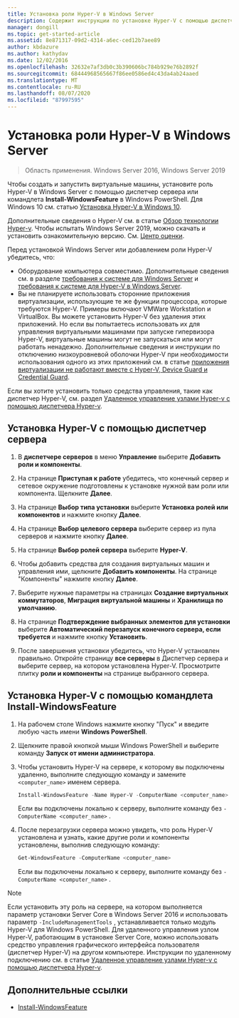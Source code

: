 ```yaml
---
title: Установка роли Hyper-V в Windows Server
description: Содержит инструкции по установке Hyper-V с помощью диспетчер сервера или Windows PowerShell.
manager: dongill
ms.topic: get-started-article
ms.assetid: 8e871317-09d2-4314-a6ec-ced12b7aee89
author: kbdazure
ms.author: kathydav
ms.date: 12/02/2016
ms.openlocfilehash: 32632e7af3db0c3b390606bc784b929e76b2892f
ms.sourcegitcommit: 68444968565667f86ee0586ed4c43da4ab24aaed
ms.translationtype: MT
ms.contentlocale: ru-RU
ms.lasthandoff: 08/07/2020
ms.locfileid: "87997595"
---
```

# <a name="install-the-hyper-v-role-on-windows-server"></a>Установка роли Hyper-V в Windows Server

>Область применения. Windows Server 2016, Windows Server 2019

Чтобы создать и запустить виртуальные машины, установите роль Hyper-V в Windows Server с помощью диспетчер сервера или командлета **Install-WindowsFeature** в Windows PowerShell.
Для Windows 10 см. статью [Установка Hyper-V в Windows 10](/virtualization/hyper-v-on-windows/quick-start/enable-hyper-v).

Дополнительные сведения о Hyper-V см. в статье [Обзор технологии Hyper-v](../Hyper-V-Technology-Overview.md). Чтобы испытать Windows Server 2019, можно скачать и установить ознакомительную версию. См. [Центр оценки](https://www.microsoft.com/evalcenter/evaluate-windows-server-2019).

Перед установкой Windows Server или добавлением роли Hyper-V убедитесь, что:
- Оборудование компьютера совместимо. Дополнительные сведения см. в разделе [требования к системе для Windows Server](../../../get-started/System-Requirements.md) и [требования к системе для Hyper-V в Windows Server](../System-requirements-for-Hyper-V-on-Windows.md).
- Вы не планируете использовать сторонние приложения виртуализации, использующие те же функции процессора, которые требуются Hyper-V. Примеры включают VMWare Workstation и VirtualBox. Вы можете установить Hyper-V без удаления этих приложений. Но если вы попытаетесь использовать их для управления виртуальными машинами при запуске гипервизора Hyper-V, виртуальные машины могут не запускаться или могут работать ненадежно. Дополнительные сведения и инструкции по отключению низкоуровневой оболочки Hyper-V при необходимости использования одного из этих приложений см. в статье [приложения виртуализации не работают вместе с Hyper-V, Device Guard и Credential Guard](https://support.microsoft.com/help/3204980/virtualization-applications-do-not-work-together-with-hyper-v-device-g).

Если вы хотите установить только средства управления, такие как диспетчер Hyper-V, см. раздел [Удаленное управление узлами Hyper-v с помощью диспетчера Hyper-v](../Manage/Remotely-manage-Hyper-V-hosts.md).

## <a name="install-hyper-v-by-using-server-manager"></a>Установка Hyper-V с помощью диспетчер сервера

1. В **диспетчере серверов** в меню **Управление** выберите **Добавить роли и компоненты**.

2. На странице **Приступая к работе** убедитесь, что конечный сервер и сетевое окружение подготовлены к установке нужной вам роли или компонента. Щелкните **Далее**.

3. На странице **Выбор типа установки** выберите **Установка ролей или компонентов** и нажмите кнопку **Далее**.

4. На странице **Выбор целевого сервера** выберите сервер из пула серверов и нажмите кнопку **Далее**.

5. На странице **Выбор ролей сервера** выберите **Hyper-V**.

6. Чтобы добавить средства для создания виртуальных машин и управления ими, щелкните **Добавить компоненты**. На странице "Компоненты" нажмите кнопку **Далее**.

7. Выберите нужные параметры на страницах **Создание виртуальных коммутаторов**, **Миграция виртуальной машины** и **Хранилища по умолчанию**.

8. На странице **Подтверждение выбранных элементов для установки** выберите **Автоматический перезапуск конечного сервера, если требуется** и нажмите кнопку **Установить**.

9. После завершения установки убедитесь, что Hyper-V установлен правильно. Откройте страницу **все серверы** в Диспетчер сервера и выберите сервер, на котором установлена Hyper-V. Просмотрите плитку **роли и компоненты** на странице выбранного сервера.

## <a name="install-hyper-v-by-using-the-install-windowsfeature-cmdlet"></a>Установка Hyper-V с помощью командлета Install-WindowsFeature

1. На рабочем столе Windows нажмите кнопку "Пуск" и введите любую часть имени **Windows PowerShell**.

2. Щелкните правой кнопкой мыши Windows PowerShell и выберите команду **Запуск от имени администратора**.

3. Чтобы установить Hyper-V на сервере, к которому вы подключены удаленно, выполните следующую команду и замените `<computer_name>` именем сервера.

    ```powershell
    Install-WindowsFeature -Name Hyper-V -ComputerName <computer_name> -IncludeManagementTools -Restart
    ```

    Если вы подключены локально к серверу, выполните команду без `-ComputerName <computer_name>` .

4. После перезагрузки сервера можно увидеть, что роль Hyper-V установлена и узнать, какие другие роли и компоненты установлены, выполнив следующую команду:

    ```powershell
    Get-WindowsFeature -ComputerName <computer_name>
    ```

    Если вы подключены локально к серверу, выполните команду без `-ComputerName <computer_name>` .

> [!NOTE]
> Если установить эту роль на сервере, на котором выполняется параметр установки Server Core в Windows Server 2016 и использовать параметр `-IncludeManagementTools` , устанавливается только модуль Hyper-V для Windows PowerShell. Для удаленного управления узлом Hyper-V, работающим в установке Server Core, можно использовать средство управления графического интерфейса пользователя (диспетчер Hyper-V) на другом компьютере. Инструкции по удаленному подключению см. в статье [Удаленное управление узлами Hyper-v с помощью диспетчера Hyper-v](../Manage/Remotely-manage-Hyper-V-hosts.md).

## <a name="additional-references"></a>Дополнительные ссылки

- [Install-WindowsFeature](/powershell/module/Microsoft.Windows.ServerManager.Migration/Install-WindowsFeature)